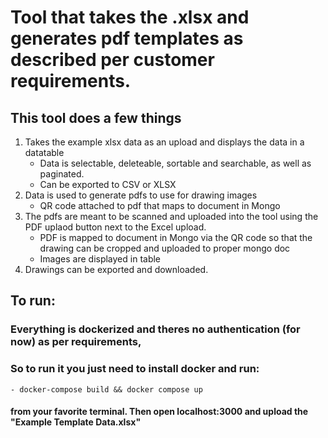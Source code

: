 # Tool that takes the .xlsx and generates pdf templates as described per customer requirements. 
## This tool does a few things
1. Takes the example xlsx data as an upload and displays the data in a datatable
    - Data is selectable, deleteable, sortable and searchable, as well as paginated.
    - Can be exported to CSV or XLSX
2. Data is used to generate pdfs to use for drawing images
    - QR code attached to pdf that maps to document in Mongo
3. The pdfs are meant to be scanned and uploaded into the tool using the PDF uplaod button next to the Excel upload.
    - PDF is mapped to document in Mongo via the QR code so that the drawing can be cropped and uploaded to proper mongo doc
    - Images are displayed in table
4. Drawings can be exported and downloaded.

## To run:
### Everything is dockerized and theres no authentication (for now) as per requirements,
### So to run it you just need to install docker and run:
    - docker-compose build && docker compose up
#### from your favorite terminal. Then open localhost:3000 and upload the "Example Template Data.xlsx"